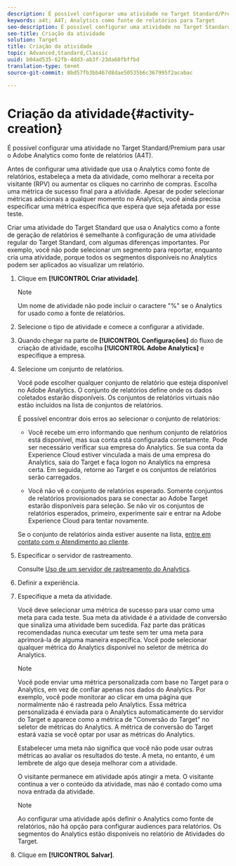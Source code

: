 ```yaml
---
description: É possível configurar uma atividade no Target Standard/Premium para usar o Adobe Analytics como fonte de relatórios (A4T).
keywords: a4t; A4T; Analytics como fonte de relatórios para Target
seo-description: É possível configurar uma atividade no Target Standard/Premium para usar o Adobe Analytics como fonte de relatórios (A4T).
seo-title: Criação da atividade
solution: Target
title: Criação da atividade
topic: Advanced,Standard,Classic
uuid: b04ad535-62fb-4dd3-ab3f-23da60fbffbd
translation-type: tm+mt
source-git-commit: 8bd57fb3bb467d8dae50535b6c367995f2acabac

---
```



# Criação da atividade{#activity-creation}

É possível configurar uma atividade no Target Standard/Premium para usar o Adobe Analytics como fonte de relatórios (A4T).

Antes de configurar uma atividade que usa o Analytics como fonte de relatórios, estabeleça a meta da atividade, como melhorar a receita por visitante (RPV) ou aumentar os cliques no carrinho de compras. Escolha uma métrica de sucesso final para a atividade. Apesar de poder selecionar métricas adicionais a qualquer momento no Analytics, você ainda precisa especificar uma métrica específica que espera que seja afetada por esse teste.

Criar uma atividade do Target Standard que usa o Analytics como a fonte de geração de relatórios é semelhante à configuração de uma atividade regular do Target Standard, com algumas diferenças importantes. Por exemplo, você não pode selecionar um segmento para reportar, enquanto cria uma atividade, porque todos os segmentos disponíveis no Analytics podem ser aplicados ao visualizar um relatório.

1. Clique em **[!UICONTROL Criar atividade]**.

   >[!NOTE]
   >
   >Um nome de atividade não pode incluir o caractere "%" se o Analytics for usado como a fonte de relatórios.

1. Selecione o tipo de atividade e comece a configurar a atividade.
1. Quando chegar na parte de **[!UICONTROL Configurações]** do fluxo de criação de atividade, escolha **[!UICONTROL Adobe Analytics]** e especifique a empresa.
1. Selecione um conjunto de relatórios.

   Você pode escolher qualquer conjunto de relatório que esteja disponível no Adobe Analytics. O conjunto de relatórios define onde os dados coletados estarão disponíveis. Os conjuntos de relatórios virtuais não estão incluídos na lista de conjuntos de relatórios.

   É possível encontrar dois erros ao selecionar o conjunto de relatórios:

   * Você recebe um erro informando que nenhum conjunto de relatórios está disponível, mas sua conta está configurada corretamente.
   Pode ser necessário verificar sua empresa do Analytics. Se sua conta da Experience Cloud estiver vinculada a mais de uma empresa do Analytics, saia do Target e faça logon no Analytics na empresa certa. Em seguida, retorne ao Target e os conjuntos de relatórios serão carregados.

   * Você não vê o conjunto de relatórios esperado.
   Somente conjuntos de relatórios provisionados para se conectar ao Adobe Target estarão disponíveis para seleção. Se não vir os conjuntos de relatórios esperados, primeiro, experimente sair e entrar na Adobe Experience Cloud para tentar novamente.

   Se o conjunto de relatórios ainda estiver ausente na lista, [entre em contato com o Atendimento ao cliente](../../cmp-resources-and-contact-information.md#reference_ACA3391A00EF467B87930A450050077C).
1. Especificar o servidor de rastreamento.

   Consulte [Uso de um servidor de rastreamento do Analytics](../../c-integrating-target-with-mac/a4t/analytics-tracking-server.md#task_72077BA7E93C4A65A715A18F32228823).

1. Definir a experiência.
1. Especifique a meta da atividade.

   Você deve selecionar uma métrica de sucesso para usar como uma meta para cada teste. Sua meta da atividade é a atividade de conversão que sinaliza uma atividade bem sucedida. Faz parte das práticas recomendadas nunca executar um teste sem ter uma meta para aprimorá-la de alguma maneira específica. Você pode selecionar qualquer métrica do Analytics disponível no seletor de métrica do Analytics.

   >[!NOTE]
   >
   >Você pode enviar uma métrica personalizada com base no Target para o Analytics, em vez de confiar apenas nos dados do Analytics. Por exemplo, você pode monitorar ao clicar em uma página que normalmente não é rastreada pelo Analytics. Essa métrica personalizada é enviada para o Analytics automaticamente do servidor do Target e aparece como a métrica de "Conversão do Target" no seletor de métricas do Analytics. A métrica de conversão do Target estará vazia se você optar por usar as métricas do Analytics.

   Estabelecer uma meta não significa que você não pode usar outras métricas ao avaliar os resultados do teste. A meta, no entanto, é um lembrete de algo que deseja melhorar com a atividade.

   O visitante permanece em atividade após atingir a meta. O visitante continua a ver o conteúdo da atividade, mas não é contado como uma nova entrada da atividade.

   >[!NOTE]
   >
   >Ao configurar uma atividade após definir o Analytics como fonte de relatórios, não há opção para configurar audiences para relatórios. Os segmentos do Analytics estão disponíveis no relatório de Atividades do Target.

1. Clique em **[!UICONTROL Salvar]**.

